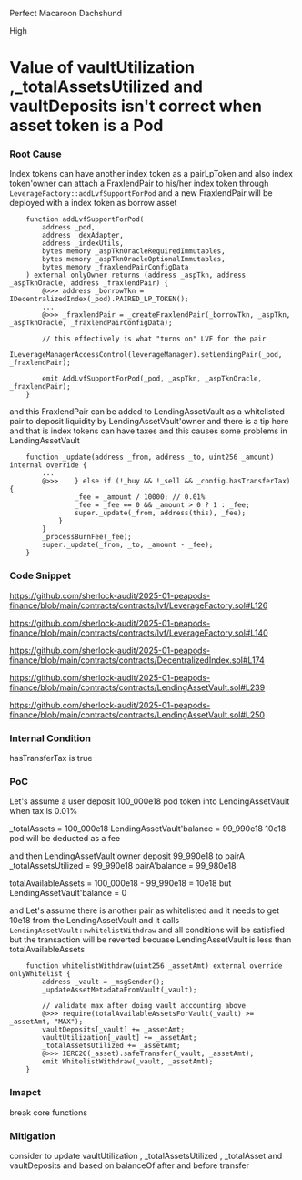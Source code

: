 Perfect Macaroon Dachshund

High

# Value of vaultUtilization ,_totalAssetsUtilized and vaultDeposits isn't correct when asset token is a Pod

### Root Cause

Index tokens can have another index token as a pairLpToken and also index token'owner can attach a
FraxlendPair to his/her index token through `LeverageFactory::addLvfSupportForPod` and a new FraxlendPair will be deployed with a index token as borrow asset

```solidity
    function addLvfSupportForPod(
        address _pod,
        address _dexAdapter,
        address _indexUtils,
        bytes memory _aspTknOracleRequiredImmutables,
        bytes memory _aspTknOracleOptionalImmutables,
        bytes memory _fraxlendPairConfigData
    ) external onlyOwner returns (address _aspTkn, address _aspTknOracle, address _fraxlendPair) {
        @>>> address _borrowTkn = IDecentralizedIndex(_pod).PAIRED_LP_TOKEN();
        ...
        @>>> _fraxlendPair = _createFraxlendPair(_borrowTkn, _aspTkn, _aspTknOracle, _fraxlendPairConfigData);

        // this effectively is what "turns on" LVF for the pair
        ILeverageManagerAccessControl(leverageManager).setLendingPair(_pod, _fraxlendPair);

        emit AddLvfSupportForPod(_pod, _aspTkn, _aspTknOracle, _fraxlendPair);
    }
```

and this FraxlendPair can be added to LendingAssetVault as a whitelisted pair to deposit liquidity by LendingAssetVault'owner and there is a tip here and that is index tokens can have
taxes and this causes some problems in LendingAssetVault

```solidity
    function _update(address _from, address _to, uint256 _amount) internal override {
        ...
        @>>>    } else if (!_buy && !_sell && _config.hasTransferTax) {
                _fee = _amount / 10000; // 0.01%
                _fee = _fee == 0 && _amount > 0 ? 1 : _fee;
                super._update(_from, address(this), _fee);
            }
        }
        _processBurnFee(_fee);
        super._update(_from, _to, _amount - _fee);
    }
```

### Code Snippet

https://github.com/sherlock-audit/2025-01-peapods-finance/blob/main/contracts/contracts/lvf/LeverageFactory.sol#L126

https://github.com/sherlock-audit/2025-01-peapods-finance/blob/main/contracts/contracts/lvf/LeverageFactory.sol#L140

https://github.com/sherlock-audit/2025-01-peapods-finance/blob/main/contracts/contracts/DecentralizedIndex.sol#L174

https://github.com/sherlock-audit/2025-01-peapods-finance/blob/main/contracts/contracts/LendingAssetVault.sol#L239

https://github.com/sherlock-audit/2025-01-peapods-finance/blob/main/contracts/contracts/LendingAssetVault.sol#L250

### Internal Condition

hasTransferTax is true

### PoC

Let's assume a user deposit 100_000e18 pod token into LendingAssetVault when tax is 0.01%

_totalAssets = 100_000e18
LendingAssetVault'balance = 99_990e18
10e18 pod will be deducted as a fee

and then LendingAssetVault'owner deposit 99_990e18 to pairA
_totalAssetsUtilized = 99_990e18
pairA'balance = 99_980e18

totalAvailableAssets = 100_000e18 - 99_990e18 = 10e18
but LendingAssetVault'balance = 0

and Let's assume there is another pair as whitelisted and it needs to get 10e18 from the LendingAssetVault and it calls `LendingAssetVault::whitelistWithdraw` and all conditions will be satisfied but the transaction will be reverted becuase LendingAssetVault is less than totalAvailableAssets

```solidity
    function whitelistWithdraw(uint256 _assetAmt) external override onlyWhitelist {
        address _vault = _msgSender();
        _updateAssetMetadataFromVault(_vault);

        // validate max after doing vault accounting above
        @>>> require(totalAvailableAssetsForVault(_vault) >= _assetAmt, "MAX");
        vaultDeposits[_vault] += _assetAmt;
        vaultUtilization[_vault] += _assetAmt;
        _totalAssetsUtilized += _assetAmt;
        @>>> IERC20(_asset).safeTransfer(_vault, _assetAmt);
        emit WhitelistWithdraw(_vault, _assetAmt);
    }
```

### Imapct

break core functions

### Mitigation

consider to update vaultUtilization , _totalAssetsUtilized , _totalAsset and vaultDeposits and  based on balanceOf after and before transfer